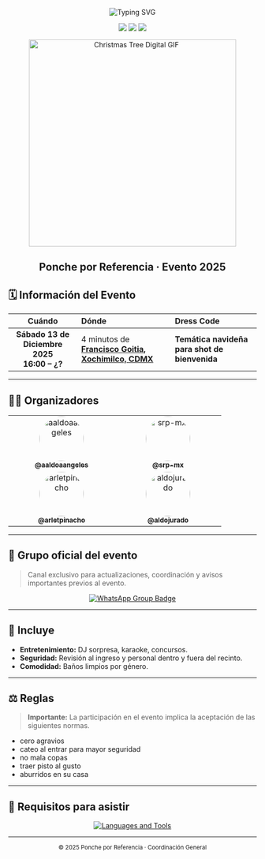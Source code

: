 <p align="center">
  <img src="https://readme-typing-svg.demolab.com?font=Fredoka+One&size=44&duration=2300&pause=800&color=FF4D4D&center=true&vCenter=true&width=900&lines=🎄+POSADA+PULL+%26+PONCHE+🎄;💻+ROMPEME+LA+RAM+🎅;🎧+ARRIMON+DE+BUFFER+🎁;🍷+PONCHE+POR+REFERENCIA+✨" alt="Typing SVG" />
</p>

<p align="center">
  <img src="https://img.shields.io/badge/status-active-red?style=for-the-badge"/>
  <img src="https://img.shields.io/badge/mode-offline_event-blue?style=for-the-badge"/>
  <img src="https://img.shields.io/badge/license-MIT-gray?style=for-the-badge"/>
</p>

<p align="center">
  <a href="https://tenor.com/view/christmas-tree-digital-gif-12981870">
    <img src="https://media1.tenor.com/m/t8jlHbb8x1kAAAAd/christmas-tree-digital.gif" alt="Christmas Tree Digital GIF" width="420">
  </a>
</p>

<h2 align="center">Ponche por Referencia · Evento 2025</h2>

## 🗓️ Información del Evento

<div align="center">

|                   **Cuándo**                   | **Dónde**                                                                                                                                                                                                                                        | **Dress Code**                                |
| :--------------------------------------------: | :----------------------------------------------------------------------------------------------------------------------------------------------------------------------------------------------------------------------------------------------- | :-------------------------------------------- |
| **Sábado 13 de Diciembre 2025<br> 16:00 – ¿?** | 4 minutos de [**Francisco Goitia, Xochimilco, CDMX**](https://www.google.com/maps/place/Francisco+Goitia/@19.2608769,-99.1120638,18.75z/data=!4m6!3m5!1s0x85ce015b200379d1:0xa7987803d729a4bb!8m2!3d19.2607312!4d-99.1112654!16s%2Fg%2F121hfgb_) | **Temática navideña para shot de bienvenida** |

</div>

---

## 🧑‍💻 Organizadores

>

<div align="center">

<table>
  <tr>
    <td align="center" width="200">
      <a href="https://github.com/aaldoaangeles">
        <img src="https://avatars.githubusercontent.com/u/138293812?v=4" width="90" height="90" style="border-radius:50%;" alt="aaldoaangeles"/>
        <br><sub><b>@aaldoaangeles</b></sub>
      </a>
    </td>
    <td align="center" width="200">
      <a href="https://github.com/srp-mx">
        <img src="https://avatars.githubusercontent.com/u/18412292?v=4" width="90" height="90" style="border-radius:50%;" alt="srp-mx"/>
        <br><sub><b>@srp-mx</b></sub>
      </a>
    </td>
  </tr>
  <tr>
    <td align="center" width="200">
      <a href="https://github.com/arletpinacho">
        <img src="https://avatars.githubusercontent.com/u/156054381?v=4" width="90" height="90" style="border-radius:50%;" alt="arletpinacho"/>
        <br><sub><b>@arletpinacho</b></sub>
      </a>
    </td>
    <td align="center" width="200">
      <a href="https://github.com/aldojurado">
        <img src="https://avatars.githubusercontent.com/u/54095805?v=4" width="90" height="90" style="border-radius:50%;" alt="aldojurado"/>
        <br><sub><b>@aldojurado</b></sub>
      </a>
    </td>
  </tr>
</table>

</div>

---

## 💬 Grupo oficial del evento

> Canal exclusivo para actualizaciones, coordinación y avisos importantes previos al evento.

<p align="center">
  <a href="https://chat.whatsapp.com/Jn9L7tkqsHoFx52KFhnBd4" target="_blank">
    <img src="https://img.shields.io/badge/WHATSAPP-GRUPO_OFICIAL-25D366?style=for-the-badge&logo=whatsapp&logoColor=white" alt="WhatsApp Group Badge">
  </a>
</p>

---

## 🎯 Incluye

- **Entretenimiento:** DJ sorpresa, karaoke, concursos.
- **Seguridad:** Revisión al ingreso y personal dentro y fuera del recinto.
- **Comodidad:** Baños limpios por género.

---

## ⚖️ Reglas

> **Importante:** La participación en el evento implica la aceptación de las siguientes normas.

- cero agravios
- cateo al entrar para mayor seguridad
- no mala copas
- traer pisto al gusto
- aburridos en su casa

---

## 🧩 Requisitos para asistir

>

<p align="center">
  <a href="https://skillicons.dev">
    <img src="https://skillicons.dev/icons?i=python,js,typescript,java,cpp,go,swift,html,css,bash,linux,git,github,react,nodejs,mysql,postgres,docker&perline=9" alt="Languages and Tools" />
  </a>
</p>

---

<p align="center">
  <sub>© 2025 Ponche por Referencia · Coordinación General</sub>
</p>
